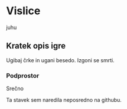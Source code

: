# Vislice
juhu
## Kratek opis igre

Ugibaj črke in ugani besedo.
Izgoni se smrti.

### Podprostor

Srečno

Ta stavek sem naredila neposredno na githubu.
